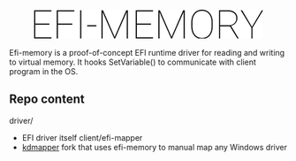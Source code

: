 <p align="center">
  <img src="assets/logo.png"/>
</p>

Efi-memory is a proof-of-concept EFI runtime driver for reading and writing to virtual memory. It hooks SetVariable() to communicate with client program in the OS. 

## Repo content
driver/
- EFI driver itself
client/efi-mapper
- [kdmapper](https://github.com/z175/kdmapper/) fork that uses efi-memory to manual map any Windows driver